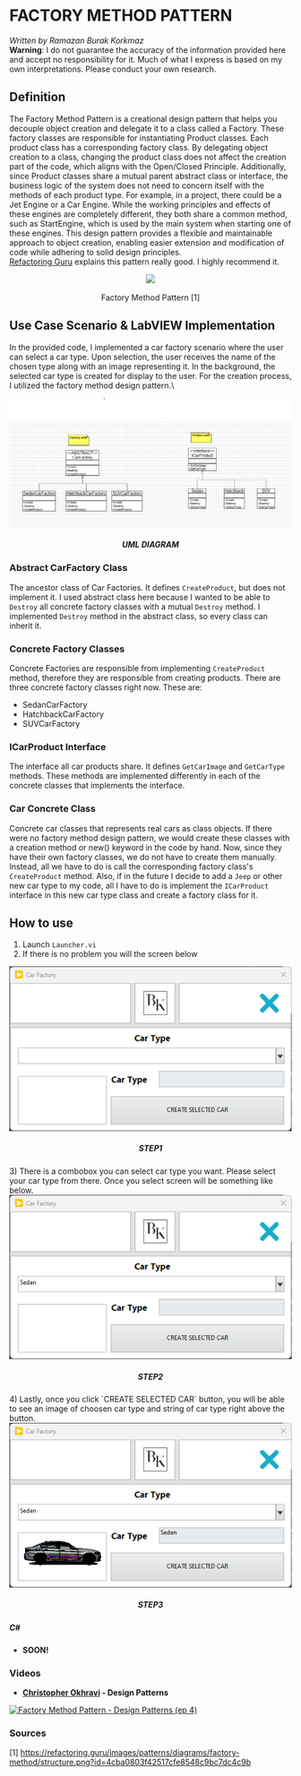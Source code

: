 # FACTORY METHOD PATTERN

*Written by Ramazan Burak Korkmaz*\
**Warning**: I do not guarantee the accuracy of the information provided here and accept no responsibility for it. Much of what I express is based on my own interpretations. Please conduct your own research.

## **Definition**
The Factory Method Pattern is a creational design pattern that helps you decouple object creation and delegate it to a class called a Factory. These factory classes are responsible for instantiating Product classes. Each product class has a corresponding factory class. By delegating object creation to a class, changing the product class does not affect the creation part of the code, which aligns with the Open/Closed Principle. Additionally, since Product classes share a mutual parent abstract class or interface, the business logic of the system does not need to concern itself with the methods of each product type.
For example, in a project, there could be a Jet Engine or a Car Engine. While the working principles and effects of these engines are completely different, they both share a common method, such as StartEngine, which is used by the main system when starting one of these engines.
This design pattern provides a flexible and maintainable approach to object creation, enabling easier extension and modification of code while adhering to solid design principles.\
[Refactoring Guru](https://refactoring.guru/design-patterns/factory-method) explains this pattern really good. I highly recommend it.

<div align="center">
<img src="https://refactoring.guru/images/patterns/diagrams/factory-method/structure.png?id=4cba0803f42517cfe8548c9bc7dc4c9b">

Factory Method Pattern [1]
</div>

## **Use Case Scenario & LabVIEW Implementation**
In the provided code, I implemented a car factory scenario where the user can select a car type. Upon selection, the user receives the name of the chosen type along with an image representing it. In the background, the selected car type is created for display to the user. For the creation process, I utilized the factory method design pattern.\
<div align="center">
    <img src="Related Images/UML Diagram.png">
    <h5>UML DIAGRAM</h5>
</div>

### Abstract CarFactory Class

The ancestor class of Car Factories. It defines `CreateProduct`, but does not implement it. I used abstract class here because I wanted to be able to `Destroy` all concrete factory classes with a mutual `Destroy` method. I implemented `Destroy` method in the abstract class, so every class can inherit it.

### Concrete Factory Classes
 
Concrete Factories are responsible from implementing `CreateProduct` method, therefore they are responsible from creating products. There are three concrete factory classes right now. These are:
- SedanCarFactory
- HatchbackCarFactory
- SUVCarFactory

### ICarProduct Interface

The interface all car products share. It defines `GetCarImage` and `GetCarType` methods. These methods are implemented differently in each of the concrete classes that implements the interface. 

### Car Concrete Class

Concrete car classes that represents real cars as class objects. If there were no factory method design pattern, we would create these classes with a creation method or new() keyword in the code by hand. Now, since they have their own factory classes, we do not have to create them manually. Instead, all we have to do is call the corresponding factory class's `CreateProduct` method. Also, if in the future I decide to add a `Jeep` or other new car type to my code, all I have to do is implement the `ICarProduct` interface in this new car type class and create a factory class for it.


## How to use
1) Launch `Launcher.vi`
2) If there is no problem you will the screen below

<div align="center">
    <img src="Related Images/How to Use Step 1.png">
    <h5>STEP1</h5>
</div>
3) There is a combobox you can select car type you want. Please select your car type from there. Once you select screen will be something like below.

<div align="center">
    <img src="Related Images/How to Use Step 2.png">
    <h5>STEP2</h5>
</div>
4) Lastly, once you click `CREATE SELECTED CAR` button, you will be able to see an image of choosen car type and string of car type right above the button.

<div align="center">
    <img src="Related Images/How to Use Step 3.png">
    <h5>STEP3</h5>
</div>

##### **C#**
- **SOON!**

### **Videos**

- **[Christopher Okhravi](https://www.youtube.com/@ChristopherOkhravi) - Design Patterns**

[![Factory Method Pattern - Design Patterns (ep 4)](https://img.youtube.com/vi/EcFVTgRHJLM/0.jpg)](https://www.youtube.com/watch?v=EcFVTgRHJLM "Factory Method Pattern - Design Patterns (ep 4)")

### **Sources**

[1] https://refactoring.guru/images/patterns/diagrams/factory-method/structure.png?id=4cba0803f42517cfe8548c9bc7dc4c9b




 


